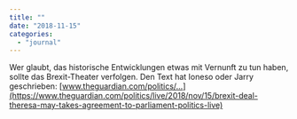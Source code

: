 ```yaml
---
title: ""
date: "2018-11-15"
categories: 
  - "journal"
---
```


Wer glaubt, das historische Entwicklungen etwas mit Vernunft zu tun haben, sollte das Brexit-Theater verfolgen. Den Text hat Ioneso oder Jarry geschrieben: [www.theguardian.com/politics/...](https://www.theguardian.com/politics/live/2018/nov/15/brexit-deal-theresa-may-takes-agreement-to-parliament-politics-live)
